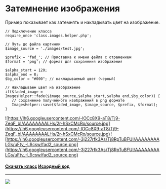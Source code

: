 
# Затемнение изображения #
Пример показывает как затемнять и накладывать цвет на изображение.
```
// Подключение класса 
require_once 'class.images.helper.php'; 

// Путь до файла картинки  
$image_source = './images/test.jpg'; 

$prefix = 'fad_'; // Приставка к имени файла с отражением 
$format = 'png'; // формат для сохранения изображения

$alpha_start = 120;
$alpha_end = 0;
$bg_color = "#000"; // накладываемый цвет (черный)

// Накладываем цвет на изображение
if($faded_image = ImagesHelper::fade($image_source,$alpha_start,$alpha_end,$bg_color)) {
   // сохранение полученного изображения в png формате 
   ImagesHelper::save($faded_image, $image_source, $prefix, $format);  
}
```
![https://lh6.googleusercontent.com/-lOCc8X9-aT8/Tj9-ZeqF_bI/AAAAAAAALHs/2r-hSxCMcRo/source.jpg](https://lh6.googleusercontent.com/-lOCc8X9-aT8/Tj9-ZeqF_bI/AAAAAAAALHs/2r-hSxCMcRo/source.jpg)
![https://lh6.googleusercontent.com/-3j227rfk3As/Tj8RpTuBFUI/AAAAAAAALGs/uFtv_-L9csw/fad2_source.png](https://lh6.googleusercontent.com/-3j227rfk3As/Tj8RpTuBFUI/AAAAAAAALGs/uFtv_-L9csw/fad2_source.png)
#### [Скачать класс](http://code.google.com/p/ag-php-classes/downloads/list)  [Исходный код](http://code.google.com/p/ag-php-classes/source/browse/#svn%2Ftrunk%2FImages) ####

---

<span>
<a href='http://www.gordejev.lv/'><img src='http://www.gordejev.lv/templates/gordejev/images/gora_88x31.png' /></a>
<br />
</span>